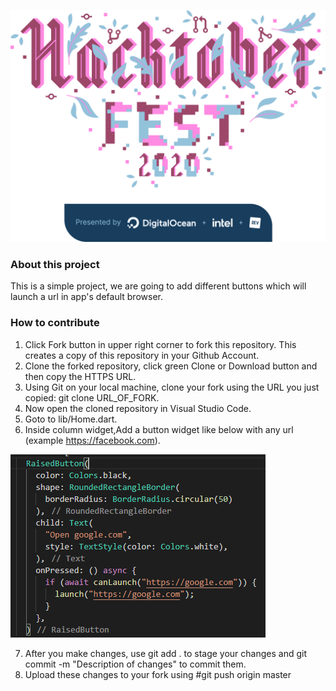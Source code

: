 ![Hacktoberfest Logo]
### About this project
This is a simple project, we are going to add different buttons which will launch a url in app's default browser.

### How to contribute
1. Click Fork button in upper right corner to fork this repository. This creates a copy of this repository in your Github Account.
2. Clone the forked repository, click green Clone or Download button and then copy the HTTPS URL.
3. Using Git on your local machine, clone your fork using the URL you just copied: git clone URL_OF_FORK.
4. Now open the cloned repository in Visual Studio Code.
5. Goto to lib/Home.dart.
6. Inside column widget,Add a button widget like below with any url (example https://facebook.com).

![Raised Button]

7. After you make changes, use git add . to stage your changes and git commit -m "Description of changes" to commit them.
8. Upload these changes to your fork using #git push origin master


[Hacktoberfest Logo]: https://github.com/dsciiitkalyani/flutter-url-launcher/blob/master/assets/Logo%20Sponsors%20Light.png?raw=true
[Raised Button]: https://github.com/dsciiitkalyani/flutter-url-launcher/blob/master/assets/raised_button.PNG?raw=true
